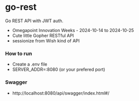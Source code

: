 # go-rest
Go REST API with JWT auth.

* Omegapoint Innovation Weeks - 2024-10-14 to 2024-10-25
* Cute little Gopher RESTful API
* sessionize from Wish kind of API

### How to run
* Create a .env file 
* SERVER_ADDR=:8080 (or your prefered port)

### Swagger
* http://localhost:8080/api/swagger/index.html#/